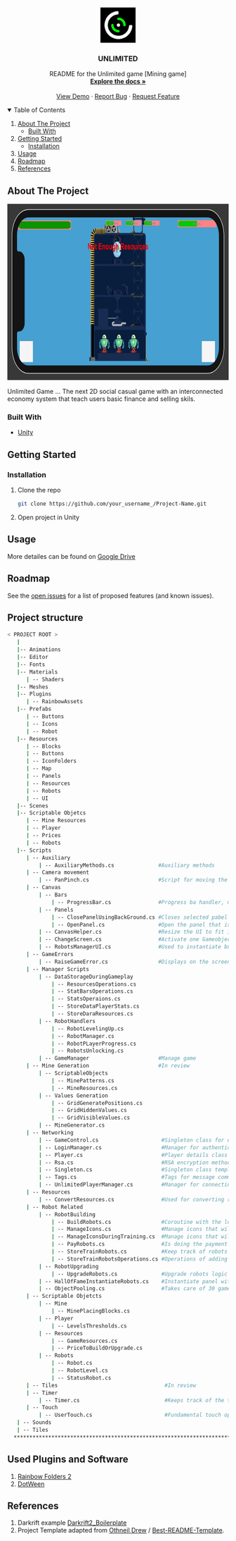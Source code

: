<!-- PROJECT LOGO -->
<br />
<p align="center">
  <a href="https://github.com/target-software/Unlimited-Game-MiningGame">
    <img src="images/logo.png" alt="Logo" width="80" height="80">
  </a>

  <h3 align="center">UNLIMITED </h3>

  <p align="center">
    README for the Unlimited game [Mining game]
    <br />
    <a href="https://github.com/target-software/Unlimited-Game-MiningGame"><strong>Explore the docs »</strong></a>
    <br />
    <br />
    <a href="https://github.com/target-software/Unlimited-Game-MiningGame">View Demo</a>
    ·
    <a href="https://github.com/target-software/Unlimited-Game-MiningGame/issues">Report Bug</a>
    ·
    <a href="https://github.com/target-software/Unlimited-Game-MiningGame/issues">Request Feature</a>
  </p>
</p>



<!-- TABLE OF CONTENTS -->
<details open="open">
  <summary>Table of Contents</summary>
  <ol>
    <li>
      <a href="#about-the-project">About The Project</a>
      <ul>
        <li><a href="#built-with">Built With</a></li>
      </ul>
    </li>
    <li>
      <a href="#getting-started">Getting Started</a>
      <ul>
        <li><a href="#installation">Installation</a></li>
      </ul>
    </li>
    <li><a href="#usage">Usage</a></li>
    <li><a href="#roadmap">Roadmap</a></li>
    <li><a href="#references">References</a></li>
  </ol>
</details>



<!-- ABOUT THE PROJECT -->
## About The Project

<img src="images/img3.jpg" alt="Logo" width="1000" height="400">

Unlimited Game ... The next 2D social casual game with an interconnected economy system that teach users basic finance and selling skils.

### Built With

* [Unity](https://unity.com/)
<!-- GETTING STARTED -->
## Getting Started

### Installation

1. Clone the repo
   ```sh
   git clone https://github.com/your_username_/Project-Name.git
   ```
2. Open project in Unity



<!-- USAGE EXAMPLES -->
## Usage

More detailes can be found on [Google Drive](https://docs.google.com/document/d/1CHdDfEm5BDM8vAbeubNgLF-Et8YwMgCbreD4CC6dSfo/edit)


<!-- ROADMAP -->
## Roadmap

See the [open issues](https://github.com/target-software/Unlimited-Game-MiningGame/issues) for a list of proposed features (and known issues).



<!-- CONTRIBUTING -->
## Project structure

```bash
< PROJECT ROOT >
   |
   |-- Animations                               
   |-- Editor   
   |-- Fonts 
   |-- Materials
      | -- Shaders
   |-- Meshes
   |-- Plugins
      | -- RainbowAssets
   |-- Prefabs
      | -- Buttons
      | -- Icons
      | -- Robot
   |-- Resources
      | -- Blocks
      | -- Buttons
      | -- IconFolders
      | -- Map
      | -- Panels
      | -- Resources
      | -- Robots
      | -- UI
   |-- Scenes
   |-- Scriptable Objetcs
      | -- Mine Resources
      | -- Player
      | -- Prices
      | -- Robots
   |-- Scripts
      | -- Auxiliary
          | -- AuxiliaryMethods.cs              #Auxiliary methods
      | -- Camera movement
          | -- PanPinch.cs                      #Script for moving the camera using touch inpun 
      | -- Canvas
          | -- Bars
              | -- ProgressBar.cs               #Progress ba handler, manage visual state of the progress bar
          | -- Panels
              | -- ClosePanelUsingBackGround.cs #Closes selected pabel using the background
              | -- OpenPanel.cs                 #Open the panel that is selected for the curent gameObject + handle animations for opening the panel
          | -- CanvasHelper.cs                  #Resize the UI to fit inside the phone safe zone
          | -- ChangeScreen.cs                  #Activate one Gameobject and dezactivate the other one -- used for changing screens from hq to map
          | -- RobotsManagerUI.cs               #Used to instantiate buttons for all robots in the desired canvas
      | -- GameErrors
          | -- RaiseGameError.cs                #Displays on the screen the error that happened {Not enough resources etc}
      | -- Manager Scripts
          | -- DataStorageDuringGameplay
              | -- ResourcesOperations.cs
              | -- StatBarsOperations.cs
              | -- StatsOperaions.cs
              | -- StoreDataPlayerStats.cs
              | -- StoreDaraResources.cs
          | -- RobotHandlers
              | -- RobotLevelingUp.cs
              | -- RobotManager.cs
              | -- RobotPLayerProgress.cs
              | -- RobotsUnlocking.cs
          | -- GameManager                      #Manage game
      | -- Mine Generation                      #In review
          | -- ScriptableObjects
              | -- MinePatterns.cs
              | -- MineResources.cs
          | -- Values Generation
              | -- GridGeneratePositions.cs
              | -- GridHiddenValues.cs
              | -- GridVisibleValues.cs
          | -- MineGenerator.cs
      | -- Networking
          | -- GameControl.cs                    #Singleton class for darkrift client object
          | -- LoginManager.cs                   #Manager for authenticating the user
          | -- Player.cs                         #Player details class
          | -- Rsa.cs                            #RSA encryption method
          | -- Singleton.cs                      #Singleton class template
          | -- Tags.cs                           #Tags for message communication
          | -- UnlimitedPlayerManager.cs         #Manager for connecting player to server and executing actions 
      | -- Resources          
          | -- ConvertResources.cs               #Used for converting resources into energy
      | -- Robot Related
          | -- RobotBuilding
              | -- BuildRobots.cs                #Coroutine with the logic of building the robots
              | -- ManageIcons.cs                #Manage icons that will apear in the right in the building phase
              | -- ManageIconsDuringTraining.cs  #Manage icons that will apear in the right in the building phase 
              | -- PayRobots.cs                  #Is doing the payment for each robot [Pay,refund]
              | -- StoreTrainRobots.cs           #Keep track of robots in building and robots already built
              | -- StoreTrainRobotsOperations.cs #Operations of adding and removing robots from the queue
          | -- RobotUpgrading
              | -- UpgradeRobots.cs              #Upgrade robots logic
          | -- HallOfFameInstantiateRobots.cs    #Instantiate panel with robots and 
          | -- ObjectPooling.cs                  #Takes care of 30 gameObjects by activating and dezactivating them based on the need
      | -- Scriptable Objetcts
          | -- Mine
              | -- MinePlacingBlocks.cs
          | -- Player
              | -- LevelsThresholds.cs
          | -- Resources
              | -- GameResources.cs
              | -- PriceToBuildOrUpgrade.cs
          | -- Robots
              | -- Robot.cs
              | -- RobotLevel.cs
              | -- StatusRobot.cs
      | -- Tiles                                  #In review
      | -- Timer
          | -- Timer.cs                           #Keeps track of the time during a procces
      | -- Touch
          | -- UserTouch.cs                       #Fundamental touch operations simplifiend in methods
   | -- Sounds
   | -- Tiles
  ************************************************************************
```
## Used Plugins and Software

1. [Rainbow Folders 2](https://assetstore.unity.com/packages/tools/utilities/rainbow-folders-2-143526)
2. [DotWeen](https://assetstore.unity.com/packages/tools/animation/dotween-hotween-v2-27676)


<!-- REFERENCES -->
## References

1. Darkrift example [Darkrift2_Boilerplate](https://github.com/mwage/DarkRift2_Boilerplate)
1. Project Template adapted from [Othneil Drew](https://github.com/othneildrew) / [Best-README-Template](https://github.com/othneildrew/Best-README-Template).

